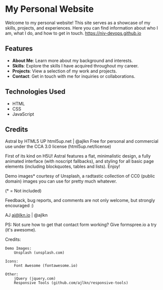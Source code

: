 # My Personal Website

Welcome to my personal website! This site serves as a showcase of my skills, projects, and experiences. Here you can find information about who I am, what I do, and how to get in touch. https://niv-devops.github.io

## Features

- **About Me**: Learn more about my background and interests.
- **Skills**: Explore the skills I have acquired throughout my career.
- **Projects**: View a selection of my work and projects.
- **Contact**: Get in touch with me for inquiries or collaborations.

## Technologies Used

- HTML
- CSS
- JavaScript

## Credits

Astral by HTML5 UP
html5up.net | @ajlkn
Free for personal and commercial use under the CCA 3.0 license (html5up.net/license)


First of its kind on H5U! Astral features a flat, minimalistic design, a fully animated
interface (with noscript fallbacks), and styling for all basic page elements (including
blockquotes, tables and lists). Enjoy!

Demo images* courtesy of Unsplash, a radtastic collection of CC0 (public domain) images
you can use for pretty much whatever.

(* = Not included)

Feedback, bug reports, and comments are not only welcome, but strongly encouraged :)

AJ
aj@lkn.io | @ajlkn

PS: Not sure how to get that contact form working? Give formspree.io a try (it's awesome).


Credits:

	Demo Images:
		Unsplash (unsplash.com)

	Icons:
		Font Awesome (fontawesome.io)

	Other:
		jQuery (jquery.com)
		Responsive Tools (github.com/ajlkn/responsive-tools)
